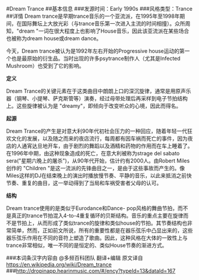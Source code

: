 #Dream Trance
##基本信息
###发源时间：Early 1990s
###风格类型：Trance
##详情
Dream
trance是早期trance音乐的一个亚流派，在1995年至1998年期间，在国际舞坛上大放光彩（与trance音乐第一次进入主流的时间相撞）。众所周知，"dream
"一词在很大程度上也影响了House音乐，因此该亚流派在某些场合也被称为dream house或dream dance。



今天，Dream trance被认为是1992年左右开始的Progressive
house运动的第一个也是最原始的衍生品。当时出现的许多psytrance制作人（尤其是Infected Mushroom）也受到了它的影响。



**定义**

Dream
Trance的关键元素在于这类曲目中朗朗上口的深沉旋律，通常是用原声乐器（钢琴、小提琴、萨克斯管等）演奏，经过母带处理后再采样到电子节拍结构上。这些旋律被认为是
"dreamy"，即倾向于改变听众的心境，因此而得名。

  
**起源**

Dream
Trance的产生是对意大利90年代初社会压力的一种回应，随着年轻一代狂欢文化的发展，以及随之而来的夜店流行，每周都有因车祸而死亡的事件，因为夜店的人通宵达旦地开车，由于剧烈的舞蹈以及酒精和药物的作用而在车上睡着了。在1996年中期，由这种现象造成的死亡，在意大利被称为strage
del sabato sera("星期六晚上的屠杀")，从90年代开始，估计约有2000人。由Robert Miles创作的 "Children
"是这一流派的先锋曲目之一，是由于这些事故而产生的。像Miles这样的DJ在结束晚上的演出时播放慢节奏、平静的音乐，以此来抵消之前快节奏、重复的曲目，这一举动得到了当局和车祸受害者父母的认可。

  
**结构**

Dream trance使用的是类似于Eurodance和Dance-
pop风格的舞曲节拍，而不是真正的trance节拍混入4-to-4重复循环的贝斯结构。音乐的重点主要在旋律而不是节拍上，从而形成了类似trance的旋律和类似house的节拍。其节奏结构也非常简单，然而，正如前文所说，所有的重要性都是在器乐弦乐中凸显出来的，这些器乐弦乐作用在不同的音符上塑造了歌曲。因此，这种风格在大体的一致性上与trance非常相似，唯一不同的是恒定的、类似House节奏的渐进方式。



###本词条汉字内容由 @多频百科团队 翻译+编辑
原文译自 https://en.wikipedia.org/wiki/Dream_trance
###http://dropinapp.hearinmusic.com/#/ency?typeId=13&dataId=167
